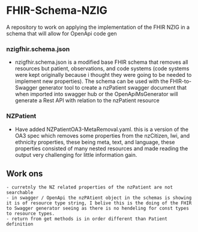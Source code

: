 # FHIR-Schema-NZIG
A repository to work on applying the implementation of the FHIR NZIG in a schema that will allow for OpenApi code gen

### nzigfhir.schema.json
* nzigfhir.schema.json is a modified base FHIR schema that removes all resources but patient, observations, and code systems (code systems were kept originally because i thought they were going to be needed to implement new properties). The schema can be used with the FHIR-to-Swagger generator tool to create a nzPatient swagger document that when imported into swagger hub or the OpenApiMsGenerator will generate a Rest API with relation to the nzPatient resource

### NZPatient
* Have added NZPatientOA3-MetaRemoval.yaml. this is a version of the OA3 spec which removes some properties from the nzCitizen, Iwi, and ethnicity properties, these being meta, text, and language, these properties consisted of many nested resources and made reading the output very challenging for little information gain. 
## Work ons
    - curretnly the NZ related properties of the nzPatient are not searchable 
    - in swagger / OpenApi the nzPAtient object in the schemas is showing it is of resource type string, I belive this is the doing of the FHIR to Swagger generator seeing as there is no hendeling for const types to resource types.
    - return from get methods is in order different than Patient definition


